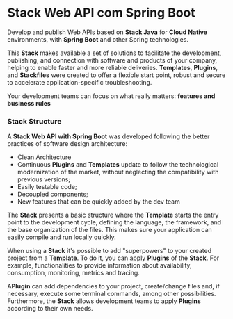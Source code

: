 # Stack Web API com Spring Boot

Develop and publish Web APIs based on **Stack Java** for **Cloud Native** environments, with **Spring Boot** and other Spring technologies.

This **Stack** makes available a set of solutions to facilitate the development, publishing, and connection with software and products of your company, helping to enable faster and more reliable deliveries. **Templates**, **Plugins**, and **Stackfiles** were created to offer a flexible start point, robust and secure to accelerate application-specific troubleshooting. 

Your development teams can focus on what really matters: **features and business rules**

### **Stack Structure**
A **Stack Web API with Spring Boot** was developed following the better practices of software design architecture: 
- Clean Architecture
- Continuous **Plugins** and **Templates** update to follow the technological modernization of the market, without neglecting the compatibility with previous versions;
- Easily testable code;
- Decoupled components;
- New features that can be quickly added by the dev team

The **Stack** presents a basic structure where the **Template** starts the entry point to the development cycle, defining the language, the framework, and the base organization of the files. This makes sure your application can easily compile and run locally quickly.  

When using a **Stack** it's possible to add "superpowers" to your created project from a **Template**. To do it, you can apply **Plugins** of the **Stack**. For example, functionalities to provide information about availability, consumption, monitoring, metrics and tracing.

A**Plugin** can add dependencies to your project, create/change files and, if necessary, execute some terminal commands, among other possibilities. Furthermore, the **Stack** allows development teams to apply **Plugins** according to their own needs.
